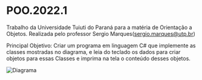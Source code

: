 # POO.2022.1
Trabalho da Universidade Tuiuti do Paraná para a matéria de Orientação a Objetos. Realizada pelo professor Sergio Marques(sergio.marques@utp.br)

Principal Objetivo: Criar um programa em linguagem C# que implemente as classes mostradas no diagrama, e leia do teclado os dados para criar objetos para essas Classes e imprima na tela o conteúdo desses objetos.

![Diagrama](https://i.ibb.co/DMJmstx/Captura-de-tela-2022-03-31-134015.png)
